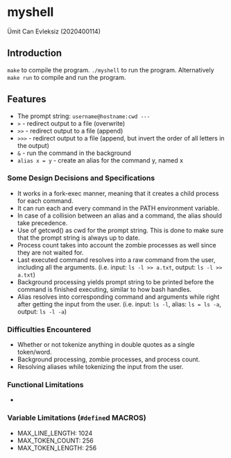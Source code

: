 # myshell

Ümit Can Evleksiz (2020400114)

## Introduction

`make` to compile the program.
`./myshell` to run the program.
Alternatively `make run` to compile and run the program.

## Features

- The prompt string: `username@hostname:cwd ---`
- `>` - redirect output to a file (overwrite)
- `>>` - redirect output to a file (append)
- `>>>` - redirect output to a file (append, but invert the order of all letters in the output)
- `&` - run the command in the background
- `alias x = y` - create an alias for the command y, named x

### Some Design Decisions and Specifications

- It works in a fork-exec manner, meaning that it creates a child process for each command.
- It can run each and every command in the PATH environment variable.
- In case of a collision between an alias and a command, the alias should take precedence.
- Use of getcwd() as cwd for the prompt string. This is done to make sure that the prompt string is always up to date.
- Process count takes into account the zombie processes as well since they are not waited for.
- Last executed command resolves into a raw command from the user, including all the arguments. (i.e. input: `ls -l >> a.txt`, output: `ls -l >> a.txt`)
- Background processing yields prompt string to be printed before the command is finished executing, similar to how bash handles.
- Alias resolves into corresponding command and arguments while right after getting the input from the user. (i.e. input: `ls -l`, alias: `ls = ls -a`, output: `ls -l -a`)

### Difficulties Encountered

- Whether or not tokenize anything in double quotes as a single token/word.
- Background processing, zombie processes, and process count.
- Resolving aliases while tokenizing the input from the user.

### Functional Limitations

-

### Variable Limitations (`#define`d MACROS)

- MAX_LINE_LENGTH: 1024
- MAX_TOKEN_COUNT: 256
- MAX_TOKEN_LENGTH: 256

